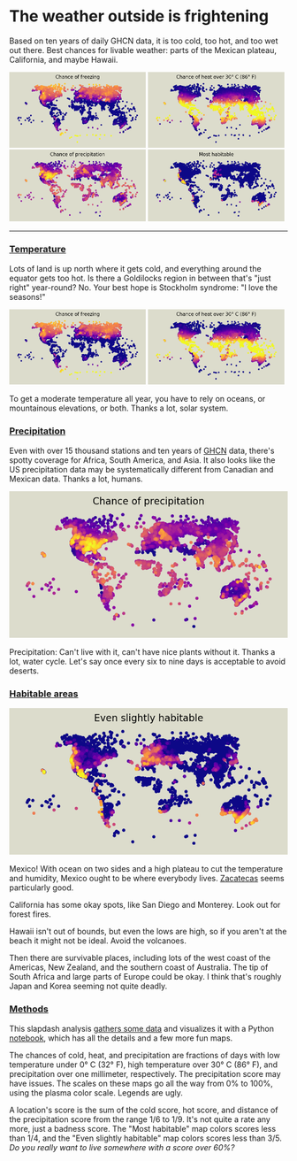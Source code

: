 # The weather outside is frightening

Based on ten years of daily GHCN data, it is too cold, too hot, and
too wet out there. Best chances for livable weather: parts of the
Mexican plateau, California, and maybe Hawaii.

<img src="chance_of_freezing.png" width="49%" />
<img src="chance_of_heat.png" width="49%" />
<img src="chance_of_precipitation.png" width="49%" />
<img src="most_habitable.png" width="49%" />


---

### <a name="temp" href="#temp">Temperature</a>

Lots of land is up north where it gets cold, and everything around the
equator gets too hot. Is there a Goldilocks region in between that's
"just right" year-round? No. Your best hope is Stockholm syndrome: "I
love the seasons!"

<img src="chance_of_freezing.png" width="49%" />
<img src="chance_of_heat.png" width="49%" />

To get a moderate temperature all year, you have to rely on oceans, or
mountainous elevations, or both. Thanks a lot, solar system.


### <a name="prcp" href="#prcp">Precipitation</a>

Even with over 15 thousand stations and ten years of [GHCN][] data,
there's spotty coverage for Africa, South America, and Asia. It also
looks like the US precipitation data may be systematically different
from Canadian and Mexican data. Thanks a lot, humans.

[GHCN]: https://www.ncdc.noaa.gov/data-access/land-based-station-data/land-based-datasets/global-historical-climatology-network-ghcn

![Chance of precipitation](chance_of_precipitation.png)

Precipitation: Can't live with it, can't have nice plants without it.
Thanks a lot, water cycle. Let's say once every six to nine days is
acceptable to avoid deserts.


### <a name="habitable" href="#habitable">Habitable areas</a>

![Even slightly habitable](even_slightly_habitable.png)

Mexico! With ocean on two sides and a high plateau to cut the
temperature and humidity, Mexico ought to be where everybody lives.
[Zacatecas][] seems particularly good.

[Zacatecas]: https://weather-and-climate.com/average-monthly-Rainfall-Temperature-Sunshine,zacatecas-zacatecas-mx,Mexico

California has some okay spots, like San Diego and Monterey. Look out
for forest fires.

Hawaii isn't out of bounds, but even the lows are high, so if you
aren't at the beach it might not be ideal. Avoid the volcanoes.

Then there are survivable places, including lots of the west coast of
the Americas, New Zealand, and the southern coast of Australia. The
tip of South Africa and large parts of Europe could be okay. I think
that's roughly Japan and Korea seeming not quite deadly.


### <a name="methods" href="#methods">Methods</a>

This slapdash analysis [gathers some data][] and visualizes it with a
Python [notebook][], which has all the details and a few more fun
maps.

[gathers some data]: https://github.com/ajschumacher/ajschumacher.github.io/blob/master/20201230-weather_outside_is_frightening/prepare_data.sh
[notebook]: https://github.com/ajschumacher/ajschumacher.github.io/blob/master/20201230-weather_outside_is_frightening/visualize.ipynb

The chances of cold, heat, and precipitation are fractions of days
with low temperature under 0° C (32° F), high temperature over 30° C
(86° F), and precipitation over one millimeter, respectively. The
precipitation score may have issues. The scales on these maps go all
the way from 0% to 100%, using the plasma color scale. Legends are
ugly.

A location's score is the sum of the cold score, hot score, and
distance of the precipitation score from the range 1/6 to 1/9. It's
not quite a rate any more, just a badness score. The "Most habitable"
map colors scores less than 1/4, and the "Even slightly habitable" map
colors scores less than 3/5. _Do you really want to live somewhere
with a score over 60%?_
